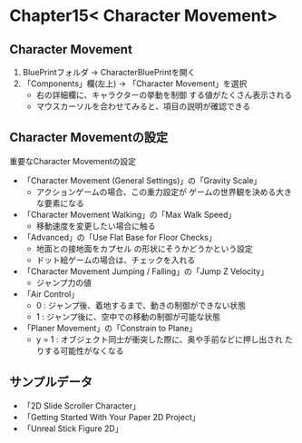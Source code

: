 # Chapter15< Character Movement>

## Character Movement
1. BluePrintフォルダ -> CharacterBluePrintを開く
2. 「Components」欄(左上) -> 「Character Movement」を選択
    - 右の詳細欄に、キャラクターの挙動を制御 する値がたくさん表示される
    - マウスカーソルを合わせてみると、項目の説明が確認できる
## Character Movementの設定
重要なCharacter Movementの設定
- 「Character Movement (General Settings)」の「Gravity Scale」
    - アクションゲームの場合、この重力設定が ゲームの世界観を決める大きな要素になる
- 「Character Movement Walking」の「Max Walk Speed」
    - 移動速度を変更したい場合に触る
- 「Advanced」の「Use Flat Base for Floor Checks」
    - 地面との接地面をカプセル の形状にそうかどうかという設定
    - ドット絵ゲームの場合は、チェックを入れる
- 「Character Movement Jumping / Falling」の「Jump Z Velocity」
    - ジャンプ力の値
- 「Air Control」
    - 0 : ジャンプ後、着地するまで、動きの制御ができない状態
    - 1 : ジャンプ後に、空中での移動の制御が可能な状態 
- 「Planer Movement」の「Constrain to Plane」
    - y = 1 : オブジェクト同士が衝突した際に、奥や手前などに押し出され たりする可能性がなくなる
## サンプルデータ
- 「2D Slide Scroller Character」
- 「Getting Started With Your Paper 2D Project」
- 「Unreal Stick Figure 2D」